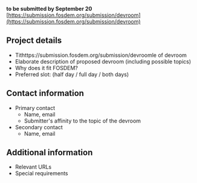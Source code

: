 **to be submitted by September 20**
[https://submission.fosdem.org/submission/devroom](https://submission.fosdem.org/submission/devroom)

## Project details 
* Tithttps://submission.fosdem.org/submission/devroomle of devroom
* Elaborate description of proposed devroom (including possible topics)
* Why does it fit FOSDEM?
* Preferred slot: (half day / full day / both days)

## Contact information
* Primary contact
   * Name, email
   * Submitter's affinity to the topic of the devroom
* Secondary contact
   * Name, email
   
## Additional information
* Relevant URLs
* Special requirements
